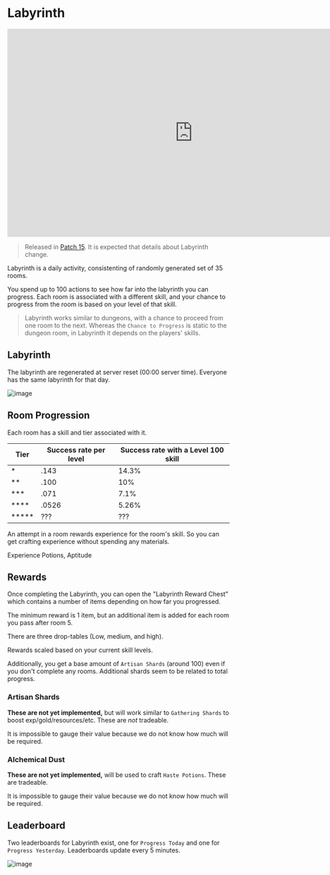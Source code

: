 # Labyrinth

<iframe width="840" height="472" src="https://www.youtube.com/embed/6mjBu2BVt2M" title="YouTube video player" frameborder="0" allow="accelerometer; autoplay; clipboard-write; encrypted-media; gyroscope; picture-in-picture" allowfullscreen></iframe>

> Released in [Patch 15](patches/patch15.md). It is expected that details about Labyrinth change.

Labyrinth is a daily activity, consistenting of randomly generated set of 35 rooms.

You spend up to 100 actions to see how far into the labyrinth you can progress. Each room is associated with a different skill, and your chance to progress from the room is based on your level of that skill.


> Labyrinth works similar to dungeons, with a chance to proceed from one room to the next. Whereas the `Chance to Progress` is static to the dungeon room, in Labyrinth it depends on the players' skills.

## Labyrinth

The labyrinth are regenerated at server reset (00:00 server time). Everyone has the same labyrinth for that day.

![image](https://user-images.githubusercontent.com/267296/199644449-de74042f-f14d-4d72-8385-21509e783196.png)



## Room Progression

Each room has a skill and tier associated with it.

| Tier | Success rate per level | Success rate with a Level 100 skill | 
| ---- | ---- | ---- |
| <span class='lab1'>*</span> | .143 | 14.3%
| <span class='lab2'>**</span> | .100 | 10%
| <span class='rarity-epic'>***</span> |  .071 | 7.1%
| <span class='rarity-legendary'>****</span> |  .0526 | 5.26%
| <span class='rarity-mythic'>*****</span> | ??? | ???

An attempt in a room rewards experience for the room's skill. So you can get crafting experience without spending any materials.

Experience Potions, Aptitude

## Rewards

Once completing the Labyrinth, you can open the "Labyrinth Reward Chest" which contains a number of items depending on how far you progressed.

The minimum reward is 1 item, but an additional item is added for each room you pass after room 5.

There are three drop-tables (Low, medium, and high).

Rewards scaled based on your current skill levels.

Additionally, you get a base amount of `Artisan Shards` (around 100) even if you don't complete any rooms. Additional shards seem to be related to total progress.

### Artisan Shards

**These are not yet implemented,** but will work similar to `Gathering Shards` to boost exp/gold/resources/etc. These are *not* tradeable.

It is impossible to gauge their value because we do not know how much will be required.

### Alchemical Dust

**These are not yet implemented,** will be used to craft `Haste Potions`. These are tradeable.

It is impossible to gauge their value because we do not know how much will be required.

## Leaderboard

Two leaderboards for Labyrinth exist, one for `Progress Today` and one for `Progress Yesterday`. Leaderboards update every 5 minutes.

![image](https://user-images.githubusercontent.com/267296/199644111-84d846ff-cb7b-4f30-bd5a-875b8ee83e1c.png)

